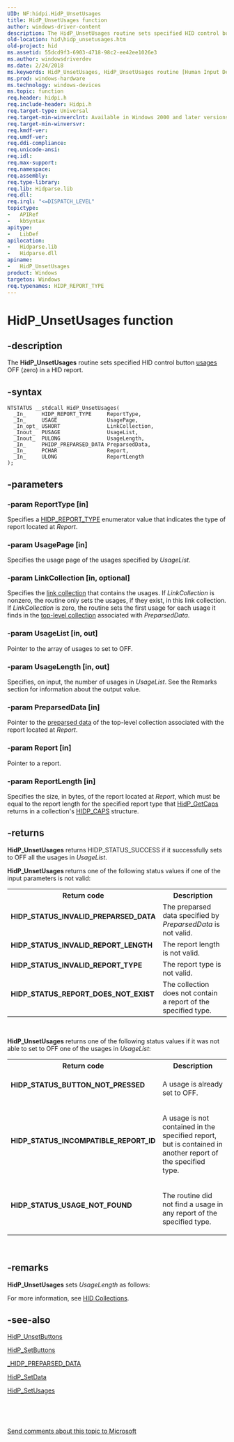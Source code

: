 ```yaml
---
UID: NF:hidpi.HidP_UnsetUsages
title: HidP_UnsetUsages function
author: windows-driver-content
description: The HidP_UnsetUsages routine sets specified HID control button usages OFF (zero) in a HID report.
old-location: hid\hidp_unsetusages.htm
old-project: hid
ms.assetid: 55dcd9f3-6903-4718-98c2-ee42ee1026e3
ms.author: windowsdriverdev
ms.date: 2/24/2018
ms.keywords: HidP_UnsetUsages, HidP_UnsetUsages routine [Human Input Devices], hid.hidp_unsetusages, hidfunc_7ffa6677-1a45-4e19-8001-116fbeacf097.xml, hidpi/HidP_UnsetUsages
ms.prod: windows-hardware
ms.technology: windows-devices
ms.topic: function
req.header: hidpi.h
req.include-header: Hidpi.h
req.target-type: Universal
req.target-min-winverclnt: Available in Windows 2000 and later versions of Windows.
req.target-min-winversvr: 
req.kmdf-ver: 
req.umdf-ver: 
req.ddi-compliance: 
req.unicode-ansi: 
req.idl: 
req.max-support: 
req.namespace: 
req.assembly: 
req.type-library: 
req.lib: Hidparse.lib
req.dll: 
req.irql: "<=DISPATCH_LEVEL"
topictype:
-	APIRef
-	kbSyntax
apitype:
-	LibDef
apilocation:
-	Hidparse.lib
-	Hidparse.dll
apiname:
-	HidP_UnsetUsages
product: Windows
targetos: Windows
req.typenames: HIDP_REPORT_TYPE
---
```


# HidP_UnsetUsages function


## -description


The <b>HidP_UnsetUsages</b> routine sets specified HID control button <a href="https://msdn.microsoft.com/84fed314-3554-4291-b51c-734d874a4bab">usages</a> OFF (zero) in a HID report.


## -syntax


````
NTSTATUS __stdcall HidP_UnsetUsages(
  _In_     HIDP_REPORT_TYPE     ReportType,
  _In_     USAGE                UsagePage,
  _In_opt_ USHORT               LinkCollection,
  _Inout_  PUSAGE               UsageList,
  _Inout_  PULONG               UsageLength,
  _In_     PHIDP_PREPARSED_DATA PreparsedData,
  _In_     PCHAR                Report,
  _In_     ULONG                ReportLength
);
````


## -parameters




### -param ReportType [in]

Specifies a <a href="..\hidpi\ne-hidpi-_hidp_report_type.md">HIDP_REPORT_TYPE</a> enumerator value that indicates the type of report located at <i>Report</i>.


### -param UsagePage [in]

Specifies the usage page of the usages specified by <i>UsageList</i>.


### -param LinkCollection [in, optional]

Specifies the <a href="https://msdn.microsoft.com/3f934661-c33c-4c08-82ac-ee2e0f519c8e">link collection</a> that contains the usages. If <i>LinkCollection</i> is nonzero, the routine only sets the usages, if they exist, in this link collection. If <i>LinkCollection</i> is zero, the routine sets the first usage for each usage it finds in the <a href="https://msdn.microsoft.com/dcbee8e3-d03a-45c8-92e4-0897b9f55177">top-level collection</a> associated with <i>PreparsedData</i>.


### -param UsageList [in, out]

Pointer to the array of usages to set to OFF.


### -param UsageLength [in, out]

Specifies, on input, the number of usages in <i>UsageList</i>. See the Remarks section for information about the output value.


### -param PreparsedData [in]

Pointer to the <a href="https://msdn.microsoft.com/50ac2877-4c45-4d55-b5cc-013486892fbf">preparsed data</a> of the top-level collection associated with the report located at <i>Report</i>.


### -param Report [in]

Pointer to a report.


### -param ReportLength [in]

Specifies the size, in bytes, of the report located at <i>Report</i>, which must be equal to the report length for the specified report type that <a href="..\hidclass\nc-hidclass-phidp_getcaps.md">HidP_GetCaps</a> returns in a collection's <a href="..\hidpi\ns-hidpi-_hidp_caps.md">HIDP_CAPS</a> structure.


## -returns



<b>HidP_UnsetUsages</b> returns HIDP_STATUS_SUCCESS if it successfully sets to OFF all the usages in <i>UsageList</i>.

<b>HidP_UnsetUsages </b>returns one of the following status values if one of the input parameters is not valid:

<table>
<tr>
<th>Return code</th>
<th>Description</th>
</tr>
<tr>
<td width="40%">
<dl>
<dt><b>HIDP_STATUS_INVALID_PREPARSED_DATA</b></dt>
</dl>
</td>
<td width="60%">
The preparsed data specified by <i>PreparsedData</i> is not valid.

</td>
</tr>
<tr>
<td width="40%">
<dl>
<dt><b>HIDP_STATUS_INVALID_REPORT_LENGTH</b></dt>
</dl>
</td>
<td width="60%">
The report length is not valid.

</td>
</tr>
<tr>
<td width="40%">
<dl>
<dt><b>HIDP_STATUS_INVALID_REPORT_TYPE</b></dt>
</dl>
</td>
<td width="60%">
The report type is not valid.

</td>
</tr>
<tr>
<td width="40%">
<dl>
<dt><b>HIDP_STATUS_REPORT_DOES_NOT_EXIST</b></dt>
</dl>
</td>
<td width="60%">
The collection does not contain a report of the specified type.

</td>
</tr>
</table>
 

<b>HidP_UnsetUsages</b> returns one of the following status values if it was not able to set to OFF one of the usages in <i>UsageList</i>:

<table>
<tr>
<th>Return code</th>
<th>Description</th>
</tr>
<tr>
<td width="40%">
<dl>
<dt><b>HIDP_STATUS_BUTTON_NOT_PRESSED</b></dt>
</dl>
</td>
<td width="60%">

A usage is already set to OFF.


</td>
</tr>
<tr>
<td width="40%">
<dl>
<dt><b>HIDP_STATUS_INCOMPATIBLE_REPORT_ID</b></dt>
</dl>
</td>
<td width="60%">

A usage is not contained in the specified report, but is contained in another report of the specified type.

</td>
</tr>
<tr>
<td width="40%">
<dl>
<dt><b>HIDP_STATUS_USAGE_NOT_FOUND</b></dt>
</dl>
</td>
<td width="60%">


The routine did not find a usage in any report of the specified type.

</td>
</tr>
</table>
 




## -remarks



<b>HidP_UnsetUsages</b> sets <i>UsageLength</i> as follows:



For more information, see <a href="https://msdn.microsoft.com/2d3efb38-4eba-43db-8cff-9fac30209952">HID Collections</a>. 




## -see-also

<a href="https://msdn.microsoft.com/library/windows/hardware/ff539812">HidP_UnsetButtons</a>



<a href="https://msdn.microsoft.com/library/windows/hardware/ff539779">HidP_SetButtons</a>



<a href="https://msdn.microsoft.com/en-us/library/windows/hardware/ff539679">_HIDP_PREPARSED_DATA</a>



<a href="..\hidpi\nf-hidpi-hidp_setdata.md">HidP_SetData</a>



<a href="..\hidpi\nf-hidpi-hidp_setusages.md">HidP_SetUsages</a>



 

 

<a href="mailto:wsddocfb@microsoft.com?subject=Documentation%20feedback [hid\hid]:%20HidP_UnsetUsages routine%20 RELEASE:%20(2/24/2018)&amp;body=%0A%0APRIVACY STATEMENT%0A%0AWe use your feedback to improve the documentation. We don't use your email address for any other purpose, and we'll remove your email address from our system after the issue that you're reporting is fixed. While we're working to fix this issue, we might send you an email message to ask for more info. Later, we might also send you an email message to let you know that we've addressed your feedback.%0A%0AFor more info about Microsoft's privacy policy, see http://privacy.microsoft.com/en-us/default.aspx." title="Send comments about this topic to Microsoft">Send comments about this topic to Microsoft</a>

